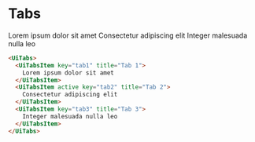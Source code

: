 # Tabs
<div class="custom"> 
  
<UiTabs>
  <UiTabsItem key="tab1" title="Tab 1">Lorem ipsum dolor sit amet</UiTabsItem>
  <UiTabsItem active key="tab2" title="Tab 2">Consectetur adipiscing elit</UiTabsItem>
  <UiTabsItem key="tab3" title="Tab 3">Integer malesuada nulla leo</UiTabsItem>
</UiTabs>
</div>


```html
<UiTabs>
  <UiTabsItem key="tab1" title="Tab 1">
    Lorem ipsum dolor sit amet
  </UiTabsItem>
  <UiTabsItem active key="tab2" title="Tab 2">
    Consectetur adipiscing elit
  </UiTabsItem>
  <UiTabsItem key="tab3" title="Tab 3">
    Integer malesuada nulla leo
  </UiTabsItem>
</UiTabs>
```
